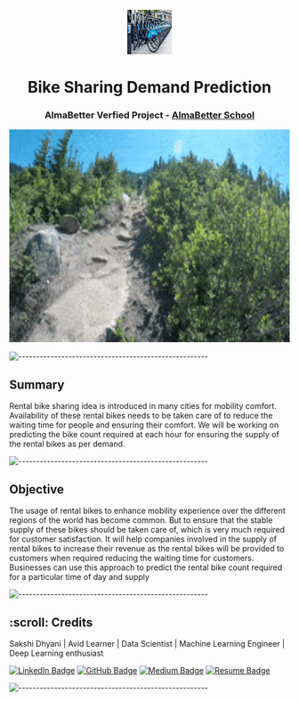 <p align="center"> 
  <img src="image/bike.jpg"  alt="..."width="80px" height="80px">
</p>
<h1 align="center"> Bike Sharing Demand Prediction </h1>
<h3 align="center"> AlmaBetter Verfied Project - <a href="https://www.almabetter.com/"> AlmaBetter School </a> </h5>

<p align="center"> 
<img src="gif/bike.gif" alt="Animated gif Bike Image" height="382px">
</p>

![-----------------------------------------------------](https://raw.githubusercontent.com/andreasbm/readme/master/assets/lines/rainbow.png)

<h2> Summary</h2>
<p>
Rental bike sharing idea is introduced in many cities for mobility comfort. Availability of these rental bikes needs to be taken care of to reduce the waiting time for people and ensuring their comfort. We will be working on predicting the bike count required at each hour for ensuring the supply of the rental bikes as per demand.
<p>

![-----------------------------------------------------](https://raw.githubusercontent.com/andreasbm/readme/master/assets/lines/rainbow.png)

<h2>Objective</h2>
<p>
The usage of rental bikes to enhance mobility experience over the different regions of the world has become common. But to ensure that the stable supply of these bikes should be taken care of, which is very much required for customer satisfaction. It will help companies involved in the supply of rental bikes to increase their revenue as the rental bikes will be provided to customers when required reducing the waiting time for customers. Businesses can use this approach to predict the rental bike count required for a particular time of day and supply 
</p>

![-----------------------------------------------------](https://raw.githubusercontent.com/andreasbm/readme/master/assets/lines/rainbow.png)

<!-- CREDITS -->
<h2 id="credits"> :scroll: Credits</h2>

 Sakshi Dhyani  | Avid Learner | Data Scientist | Machine Learning Engineer | Deep Learning enthusiast

[![LinkedIn Badge](https://img.shields.io/badge/LinkedIn-0077B5?style=for-the-badge&logo=linkedin&logoColor=white)](https://www.linkedin.com/in/sakshi-dhyani/)
[![GitHub Badge](https://img.shields.io/badge/GitHub-100000?style=for-the-badge&logo=github&logoColor=white)](https://github.com/sakshidhyani/)
[![Medium Badge](https://img.shields.io/badge/Medium-1DA1F2?style=for-the-badge&logo=medium&logoColor=white)](https://medium.com/@sakshidhyani73)
[![Resume Badge](https://img.shields.io/badge/resume-0077B5?style=for-the-badge&logo=resume&logoColor=white)](https://drive.google.com/file/d/18RNB9gfJhK55rripg1P_3dgwcPUuM0xl/view?usp=sharing)

![-----------------------------------------------------](https://raw.githubusercontent.com/andreasbm/readme/master/assets/lines/rainbow.png)


